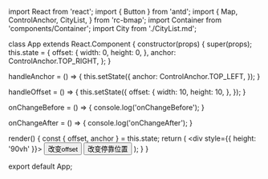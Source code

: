 import React from 'react';
import { Button } from 'antd';
import {
  Map,
  ControlAnchor,
  CityList,
} from 'rc-bmap';
import Container from 'components/Container';
import City from './CityList.md';

class App extends React.Component {
  constructor(props) {
    super(props);
    this.state = {
      offset: {
        width: 0,
        height: 0,
      },
      anchor: ControlAnchor.TOP_RIGHT,
    };
  }

  handleAnchor = () => {
    this.setState({
      anchor: ControlAnchor.TOP_LEFT,
    });
  }

  handleOffset = () => {
    this.setState({
      offset: {
        width: 10,
        height: 10,
      },
    });
  }

  onChangeBefore = () => {
    console.log('onChangeBefore');
  }

  onChangeAfter = () => {
    console.log('onChangeAfter');
  }

  render() {
    const { offset, anchor } = this.state;
    return (
      <Container code={City}>
        <div style={{ height: '90vh' }}>
          <Map
            ak="dbLUj1nQTvDvKXkov5fhnH5HIE88RUEO"
            scrollWheelZoom
          >
            <CityList
              offset={offset}
              anchor={anchor}
              onChangeBefore={this.onChangeBefore}
              onChangeAfter={this.onChangeAfter}
            />
          </Map>
          <Button onClick={this.handleOffset}>改变offset</Button>
          <Button onClick={this.handleAnchor}>改变停靠位置</Button>
        </div>
      </Container>
    );
  }
}

export default App;
